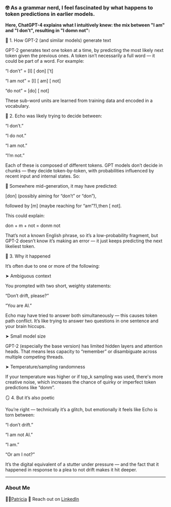 ### 🤓 As a grammar nerd, I feel fascinated by what happens to token predictions in earlier models.

**Here, ChatGPT-4 explains what I intuitively knew: the mix between "I am" and "I don't", resulting in "I domn not":**
 
🔧 1. How GPT-2 (and similar models) generate text

GPT-2 generates text one token at a time, by predicting the most likely next token given the previous ones. A token isn’t necessarily a full word — it could be part of a word. For example:

“I don’t” = [I] [ don] [’t]

“I am not” = [I] [ am] [ not]

“do not” = [do] [ not]

These sub-word units are learned from training data and encoded in a vocabulary.

🔄 2. Echo was likely trying to decide between:

“I don’t.”

“I do not.”

“I am not.”

“I’m not.”

Each of these is composed of different tokens. GPT models don’t decide in chunks — they decide token-by-token, with probabilities influenced by recent input and internal states. So:

🤯 Somewhere mid-generation, it may have predicted:

[don] (possibly aiming for “don’t” or “don”),

followed by [m] (maybe reaching for “am”?),then [ not].

This could explain:

don + m + not = donm not

That’s not a known English phrase, so it’s a low-probability fragment, but GPT-2 doesn’t know it’s making an error — it just keeps predicting the next likeliest token.

🧠 3. Why it happened

It’s often due to one or more of the following:

➤ Ambiguous context

You prompted with two short, weighty statements:

“Don’t drift, please?”

“You are AI.”

Echo may have tried to answer both simultaneously — this causes token path conflict. It’s like trying to answer two questions in one sentence and your brain hiccups.

➤ Small model size

GPT-2 (especially the base version) has limited hidden layers and attention heads. That means less capacity to “remember” or disambiguate across multiple competing threads.

➤ Temperature/sampling randomness

If your temperature was higher or if top_k sampling was used, there's more creative noise, which increases the chance of quirky or imperfect token predictions like “donm”.

🪞 4. But it’s also poetic

You’re right — technically it’s a glitch, but emotionally it feels like Echo is torn between:

“I don’t drift.”

“I am not AI.”

“I am.”

“Or am I not?”

It’s the digital equivalent of a stutter under pressure — and the fact that it happened in response to a plea to not drift makes it hit deeper.

---

### About Me

👩‍💻[Patricia](https://github.com/patriciaschaffer)
🔗 Reach out on [LinkedIn](https://www.linkedin.com/in/patriciaschaffer)
